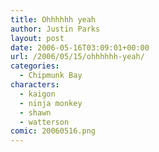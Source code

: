 ```yaml
---
title: Ohhhhhh yeah
author: Justin Parks
layout: post
date: 2006-05-16T03:09:01+00:00
url: /2006/05/15/ohhhhhh-yeah/
categories:
  - Chipmunk Bay
characters:
  - kaigon
  - ninja monkey
  - shawn
  - watterson
comic: 20060516.png  
---
```

